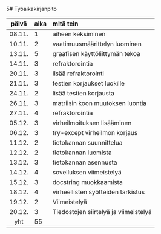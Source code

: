 5# Työaikakirjanpito

| päivä | aika | mitä tein  |
| :----:|:-----| :-----|
| 08.11.| 1    | aiheen keksiminen |
| 10.11.| 2    | vaatimuusmäärittelyn luominen   |
| 13.11.| 5    | graafisen käyttöliittymän tekoa |
| 14.11.| 3    | refraktorointia                 |
| 20.11.| 3    | lisää refraktorointi            |
| 21.11.| 3    | testien korjaukset luokille     |
| 24.11.| 2    | lisää testien korjausta         |
| 26.11.| 3    | matriisin koon muutoksen luontia|
| 27.11.| 4    | refraktorointia                 |
| 05.12.| 3    | virheilmoituksen lisääminen     |
| 06.12.| 3    | try-except virheilmon korjaus   |
| 11.12.| 2    | tietokannan suunnittelua        |
| 12.12.| 2    | tietokannan luomista            |
| 13.12.| 3    | tietokannan asennusta           |
| 14.12.| 4    | sovelluksen viimeistelyä        |
| 15.12.| 3    | docstring muokkaamista          |
| 18.12.| 4    | virheellisten syötteiden tarkistus  |
| 19.12.| 2    | Viimeistelyä                    |
| 20.12.| 3    | Tiedostojen siirtelyä ja viimeistelyä |
| yht   | 55   |                                 | 
